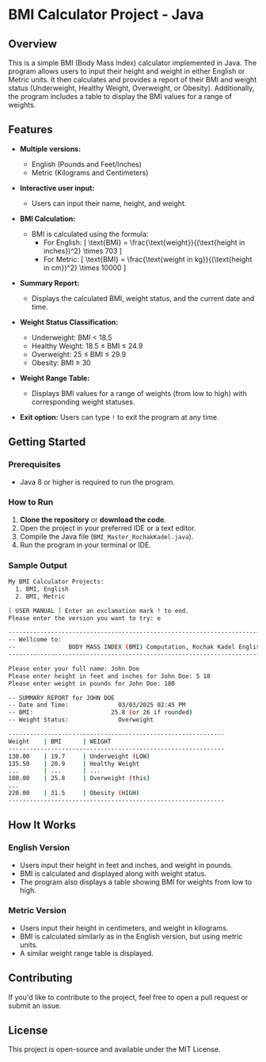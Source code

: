 # BMI Calculator Project - Java

## Overview

This is a simple BMI (Body Mass Index) calculator implemented in Java. The program allows users to input their height and weight in either English or Metric units. It then calculates and provides a report of their BMI and weight status (Underweight, Healthy Weight, Overweight, or Obesity). Additionally, the program includes a table to display the BMI values for a range of weights.

## Features

- **Multiple versions:** 
  - English (Pounds and Feet/Inches)
  - Metric (Kilograms and Centimeters)
  
- **Interactive user input:**
  - Users can input their name, height, and weight.
  
- **BMI Calculation:**
  - BMI is calculated using the formula:
    - For English: \[ \text{BMI} = \frac{\text{weight}}{(\text{height in inches})^2} \times 703 \]
    - For Metric: \[ \text{BMI} = \frac{\text{weight in kg}}{(\text{height in cm})^2} \times 10000 \]
  
- **Summary Report:**
  - Displays the calculated BMI, weight status, and the current date and time.
  
- **Weight Status Classification:**
  - Underweight: BMI < 18.5
  - Healthy Weight: 18.5 ≤ BMI ≤ 24.9
  - Overweight: 25 ≤ BMI ≤ 29.9
  - Obesity: BMI ≥ 30
  
- **Weight Range Table:**
  - Displays BMI values for a range of weights (from low to high) with corresponding weight statuses.

- **Exit option:** Users can type `!` to exit the program at any time.

## Getting Started

### Prerequisites

- Java 8 or higher is required to run the program.

### How to Run

1. **Clone the repository** or **download the code**.
2. Open the project in your preferred IDE or a text editor.
3. Compile the Java file (`BMI_Master_RochakKadel.java`).
4. Run the program in your terminal or IDE.

### Sample Output

```bash
My BMI Calculator Projects:
  1. BMI, English
  2. BMI, Metric

[ USER MANUAL ] Enter an exclamation mark ! to end.
Please enter the version you want to try: e

-------------------------------------------------------------------------
-- Wellcome to:
--               BODY MASS INDEX (BMI) Computation, Rochak Kadel English Version
-------------------------------------------------------------------------

Please enter your full name: John Doe
Please enter height in feet and inches for John Doe: 5 10
Please enter weight in pounds for John Doe: 180

-- SUMMARY REPORT for JOHN DOE
-- Date and Time:              03/03/2025 02:45 PM 
-- BMI:                      25.8 (or 26 if rounded) 
-- Weight Status:              Overweight

-------------------------------------------------------------
Weight    | BMI      | WEIGHT                                    
-------------------------------------------------------------
130.00    | 19.7     | Underweight (LOW)                          
135.50    | 20.9     | Healthy Weight                            
...       | ...      | ...
180.00    | 25.8     | Overweight (this)
...
220.00    | 31.5     | Obesity (HIGH)
-------------------------------------------------------------

```

## How It Works

### English Version

- Users input their height in feet and inches, and weight in pounds.
- BMI is calculated and displayed along with weight status.
- The program also displays a table showing BMI for weights from low to high.
  
### Metric Version

- Users input their height in centimeters, and weight in kilograms.
- BMI is calculated similarly as in the English version, but using metric units.
- A similar weight range table is displayed.

## Contributing

If you'd like to contribute to the project, feel free to open a pull request or submit an issue.

## License

This project is open-source and available under the MIT License.

